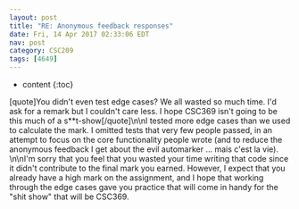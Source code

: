 ```yaml
---
layout: post
title: "RE: Anonymous feedback responses"
date: Fri, 14 Apr 2017 02:33:06 EDT
nav: post
category: CSC209
tags: [4649]
---
```


* content
{:toc}

[quote]You didn't even test edge cases? We all wasted so much time. I'd ask for a remark but I couldn't care less. I hope CSC369 isn't going to be this much of a s**t-show[/quote]\n\nI tested more edge cases than we used to calculate the mark. I omitted tests that very few people passed, in an attempt to focus on the core functionality people wrote (and to reduce the anonymous feedback I get about the evil automarker ... mais c'est la vie). \n\nI'm sorry that you feel that you wasted your time writing that code since it didn't contribute to the final mark you earned. However, I expect that you already have a high mark on the assignment, and I hope that working through the edge cases gave you practice that will come in handy for the "shit show" that will be CSC369.
<!-- more -->
<p></p>
